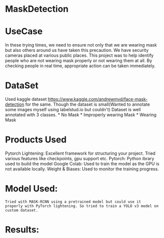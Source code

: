 # MaskDetection
# UseCase 
In these trying times, we need to ensure not only that we are wearing mask but also others around us have taken this precaution. We have security cameras placed at various public places. This project was to help identify people who are not wearing mask properly or not wearing them at all. By checking people in real time, appropriate action can be taken immediately.

# DataSet 
Used kaggle dataset https://www.kaggle.com/andrewmvd/face-mask-detection for  the same. 
Though the dataset is small(Wanted to annotate some images myself using labelstud.io but couldn't)
Dataset is well annotated with 3 classes. 
    * No Mask 
    * Improperly wearing Mask 
    * Wearing Mask

# Products Used 
   Pytorch Lightening: Excellent framework for structuring your project. Tried various features like checkpoints, gpu support etc.
   Pytorch: Python ibrary used to build the model
   Google Colab: Used to train the model as the GPU is not available locally.
   Weight & Biases: Used to monitor the training progress.

# Model Used: 
    Tried with MASK-RCNN using a pretrained model but could use it properly with PyTorch lightening. So tried to train a YOLO v3 model on custom dataset. 

# Results:

